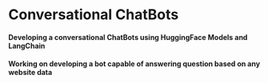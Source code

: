 # Conversational ChatBots

<h4>Developing a conversational ChatBots using HuggingFace Models and LangChain</h4>
<h4>Working on developing a bot capable of answering question based on any website data</h4>
